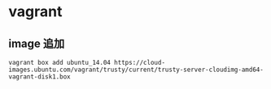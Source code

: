 # vagrant

## image 追加

```
vagrant box add ubuntu_14.04 https://cloud-images.ubuntu.com/vagrant/trusty/current/trusty-server-cloudimg-amd64-vagrant-disk1.box
```
